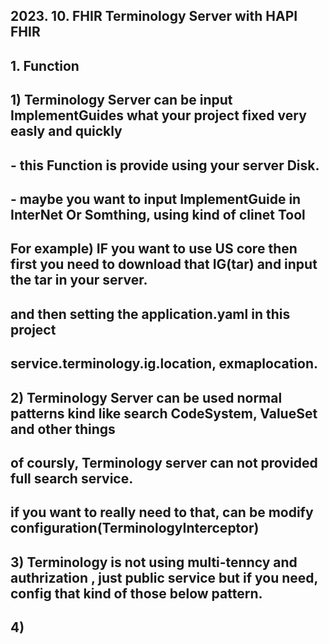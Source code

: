 ## 2023. 10. FHIR Terminology Server with HAPI FHIR 
## 1. Function  
##   1) Terminology Server can be input ImplementGuides what your project fixed very easly and quickly
##       - this Function is provide using your server Disk.
##       - maybe you want to input ImplementGuide in InterNet Or Somthing, using kind of clinet Tool
##         For example) IF you want to use US core then first you need to download that IG(tar) and input the tar in your server.
##                      and then setting the application.yaml in this project
##                      service.terminology.ig.location, exmaplocation.

##   2) Terminology Server can be used normal patterns kind like search CodeSystem, ValueSet and other things
##      of coursly, Terminology server can not provided full search service. 
##      if you want to really need to that, can be modify configuration(TerminologyInterceptor)
##      

##   3) Terminology is not using multi-tenncy and authrization , just public service but if you need, config that kind of those below pattern.


##   4) 
